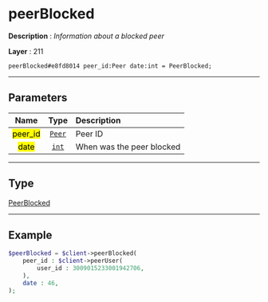 # peerBlocked

**Description** : *Information about a blocked peer*

**Layer** : 211

```tl
peerBlocked#e8fd8014 peer_id:Peer date:int = PeerBlocked;
```

---

## Parameters

| Name | Type | Description |
| :---: | :---: | :--- |
| <mark>peer_id</mark> | [`Peer`](type/Peer) | Peer ID |
| <mark>date</mark> | [`int`](type/int) | When was the peer blocked |

---

## Type

[PeerBlocked](type/PeerBlocked)

---

## Example

```php
$peerBlocked = $client->peerBlocked(
	peer_id : $client->peerUser(
		user_id : 3009015233001942706,
	),
	date : 46,
);
```